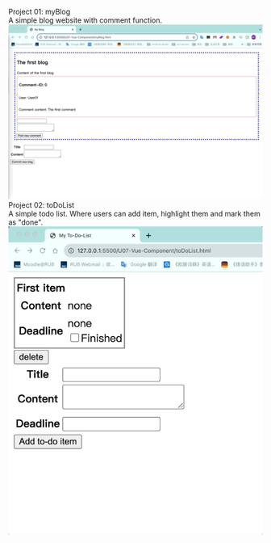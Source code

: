 Project 01: myBlog<br>
A simple blog website with comment function.<br>
![image](https://github.com/luiminyan/Web_Eng_mini_projects/blob/main/images/myBlog_gif.gif)
<br>
Project 02: toDoList<br>
A simple todo list. Where users can add item, highlight them and mark them as "done".<br>
![image](https://github.com/luiminyan/Web_Eng_mini_projects/blob/main/images/toDoList_gif.gif)